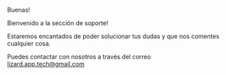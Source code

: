 Buenas!

Bienvenido a la sección de soporte!

Estaremos encantados de poder solucionar tus dudas y que nos comentes cualquier cosa.

Puedes contactar con nosotros a través del correo lizard.app.tech@gmail.com

